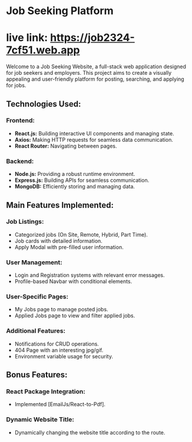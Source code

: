 # Job Seeking Platform

# live link: https://job2324-7cf51.web.app

Welcome to a Job Seeking Website, a full-stack web application designed for job seekers and employers. This project aims to create a visually appealing and user-friendly platform for posting, searching, and applying for jobs.
## Technologies Used:
### Frontend:
- **React.js:** Building interactive UI components and managing state.
- **Axios:** Making HTTP requests for seamless data communication.
- **React Router:** Navigating between pages.

### Backend:
- **Node.js:** Providing a robust runtime environment.
- **Express.js:** Building APIs for seamless communication.
- **MongoDB:** Efficiently storing and managing data.

## Main Features Implemented:

### Job Listings:
- Categorized jobs (On Site, Remote, Hybrid, Part Time).
- Job cards with detailed information.
- Apply Modal with pre-filled user information.

### User Management:
- Login and Registration systems with relevant error messages.
- Profile-based Navbar with conditional elements.

### User-Specific Pages:
- My Jobs page to manage posted jobs.
- Applied Jobs page to view and filter applied jobs.

### Additional Features:
- Notifications for CRUD operations.
- 404 Page with an interesting jpg/gif.
- Environment variable usage for security.

## Bonus Features:

### React Package Integration:
- Implemented [EmailJs/React-to-Pdf].

### Dynamic Website Title:
- Dynamically changing the website title according to the route.

